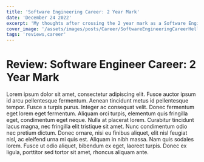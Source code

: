 ```yaml
---
title: 'Software Engineering Career: 2 Year Mark'
date: 'December 24 2022'
excerpt: 'My thoughts after crossing the 2 year mark as a Software Engineer.'
cover_image: '/assets/images/posts/Career/SoftwareEngineeringCareerHelloWorld.png'
tags: 'reviews,career'
---
```

# Review: Software Engineer Career: 2 Year Mark
Lorem ipsum dolor sit amet, consectetur adipiscing elit. Fusce auctor ipsum id arcu pellentesque fermentum. Aenean tincidunt metus id pellentesque tempor. Fusce a turpis purus. Integer ac consequat velit. Donec fermentum eget lorem eget fermentum. Aliquam orci turpis, elementum quis fringilla eget, condimentum eget neque. Nulla at placerat lorem. Curabitur tincidunt lacus magna, nec fringilla elit tristique sit amet. Nunc condimentum odio nec pretium dictum. Donec ornare, nisi eu finibus aliquet, elit nisl feugiat nisl, ac eleifend urna mi quis est. Aliquam in nibh massa. Nam quis sodales lorem. Fusce ut odio aliquet, bibendum ex eget, laoreet turpis. Donec ex ligula, porttitor sed tortor sit amet, rhoncus aliquam ante.